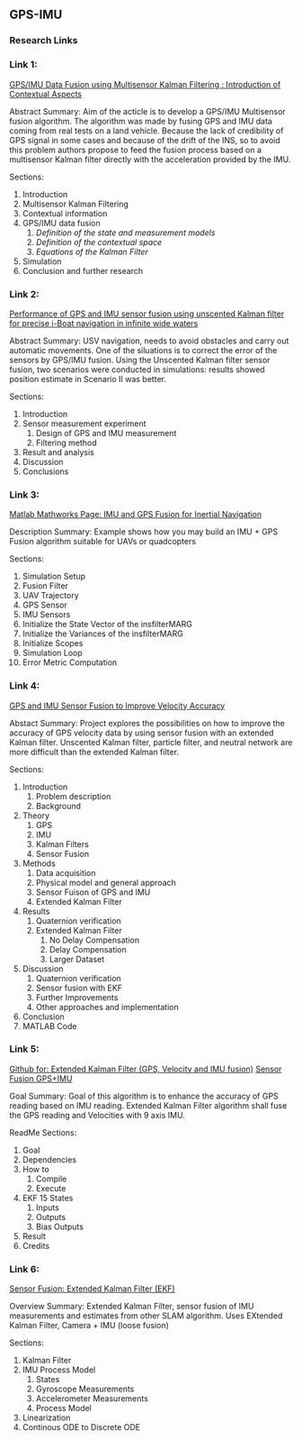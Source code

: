 ## GPS-IMU

### Research Links 

### Link 1: 
[GPS/IMU Data Fusion using Multisensor Kalman Filtering : Introduction of Contextual Aspects](https://www.stats.ox.ac.uk/~caron/Publications/J_Information_Fusion_2004.pdf)

Abstract Summary:
Aim of the acticle is to develop a GPS/IMU Multisensor fusion algorithm. The algorithm was made by fusing GPS and IMU data coming from real tests on a land vehicle. Because the lack of credibility of GPS signal in some cases and because of the drift of the INS, so to avoid this problem authors propose to feed the fusion process based on a multisensor Kalman filter directly with the acceleration provided by the IMU.

Sections:
1) Introduction
2) Multisensor Kalman Filtering
3) Contextual information
4) GPS/IMU data fusion
	1) *Definition of the state and measurement models*
	2) *Definition of the contextual space*
	3) *Equations of the Kalman Filter*
5) Simulation
6) Conclusion and further research

### Link 2:
[Performance of GPS and IMU sensor fusion using unscented Kalman
filter for precise i-Boat navigation in infinite wide waters](https://reader.elsevier.com/reader/sd/pii/S1674984722000969?token=C0355CE6FFFB82545E6C71AC83D91C368A94951A1E60A71AF7B674C4849ABC68E7FB953C814D2521EC9B139E3FDD25E0&originRegion=us-east-1&originCreation=20230306014544)

Abstract Summary: USV navigation, needs to avoid obstacles and carry out automatic movements. One of the siluations is to correct the error of the sensors by GPS/IMU fusion. Using the Unscented Kalman filter sensor fusion, two scenarios were conducted in simulations: results showed position estimate in Scenario II was better.

Sections:
1) Introduction
2) Sensor measurement experiment
	1) Design of GPS and IMU measurement
	2) Filtering method
3) Result and analysis
4) Discussion
5) Conclusions

### Link 3:
[Matlab Mathworks Page: IMU and GPS Fusion for Inertial Navigation](https://www.mathworks.com/help/fusion/ug/imu-and-gps-fusion-for-inertial-navigation.html)

Description Summary:
Example shows how you may build an IMU + GPS Fusion algorithm suitable for UAVs or quadcopters

Sections:
1) Simulation Setup
2) Fusion Filter
3) UAV Trajectory
4) GPS Sensor
5) IMU Sensors
6) Initialize the State Vector of the insfilterMARG
7) Initialize the Variances of the insfilterMARG
8) Initialize Scopes
9) Simulation Loop
10) Error Metric Computation

### Link 4:
[GPS and IMU Sensor Fusion to Improve Velocity Accuracy](http://uu.diva-portal.org/smash/get/diva2:1682155/FULLTEXT01.pdf)

Abstact Summary: Project explores the possibilities on how to improve the accuracy of GPS velocity data by using sensor fusion with an extended Kalman filter. Unscented Kalman filter, particle filter, and neutral network are more difficult than the extended Kalman filter.

Sections:
1) Introduction
	1) Problem description
	2) Background
2) Theory
	1) GPS
	2) IMU
	3) Kalman Filters
	4) Sensor Fusion
3) Methods
	1) Data acquisition
	2) Physical model and general approach
	3) Sensor Fuison of GPS and IMU
	4) Extended Kalman Filter
4) Results
	1) Quaternion verification
	2) Extended Kalman Filter
		1) No Delay Compensation
		2) Delay Compensation
		3) Larger Dataset
5) Discussion
	1) Quaternion verification
	2) Sensor fusion with EKF
	3) Further Improvements
	4) Other approaches and implementation
6) Conclusion
7) MATLAB Code

### Link 5:
[Github for: Extended Kalman Filter (GPS, Velocity and IMU fusion)](https://github.com/sugbuv/EKF_IMU_GPS)
[Sensor Fusion GPS+IMU](https://canvas.kth.se/courses/4962/files/805888/download?wrap=1)

Goal Summary: Goal of this algorithm is to enhance the accuracy of GPS reading based on IMU reading. Extended Kalman Filter algorithm shall fuse the GPS reading and Velocities with 9 axis IMU. 

ReadMe Sections:
1) Goal
2) Dependencies
3) How to
	1) Compile
	2) Execute
4) EKF 15 States
	1) Inputs
	2) Outputs
	3) Bias Outputs
5) Result
6) Credits

### Link 6:
[Sensor Fusion: Extended Kalman Filter (EKF)](https://kusemanohar.wordpress.com/2020/04/08/sensor-fusion-extended-kalman-filter-ekf/)

Overview Summary: Extended Kalman Filter, sensor fusion of IMU measurements and estimates from other SLAM algorithm.  Uses EXtended Kalman Filter, Camera + IMU (loose fusion)

Sections: 
1) Kalman Filter
2) IMU Process Model
	1) States
	2) Gyroscope Measurements
	3) Accelerometer Measurements
	4) Process Model
3) Linearization
4) Continous ODE to Discrete ODE